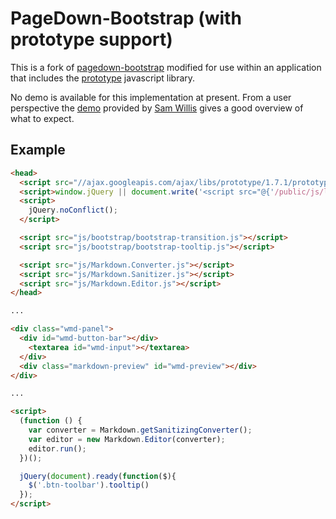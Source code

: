 # PageDown-Bootstrap (with prototype support)


This is a fork of [pagedown-bootstrap]( https://github.com/samwillis/pagedown-bootstrap) modified for use within an application that includes the [prototype](http://prototypejs.org) javascript library. 

No demo is available for this implementation at present. From a user perspective the [demo]( http://samwillis.co.uk/pagedown-bootstrap/demo/browser/demo.html) provided by [Sam Willis](https://github.com/samwillis) gives a good overview of what to expect.

## Example

````html
<head>
  <script src="//ajax.googleapis.com/ajax/libs/prototype/1.7.1/prototype.js"></script>
  <script>window.jQuery || document.write('<script src="@{'/public/js/lib/jquery-1.7.1.min.js'}"><\/script>')</script>
  <script>
    jQuery.noConflict();
  </script>

  <script src="js/bootstrap/bootstrap-transition.js"></script>
  <script src="js/bootstrap/bootstrap-tooltip.js"></script>

  <script src="js/Markdown.Converter.js"></script>
  <script src="js/Markdown.Sanitizer.js"></script>
  <script src="js/Markdown.Editor.js"></script>
</head>

...

<div class="wmd-panel">
  <div id="wmd-button-bar"></div>
    <textarea id="wmd-input"></textarea>
  </div>
  <div class="markdown-preview" id="wmd-preview"></div>
</div>

...

<script>
  (function () {
    var converter = Markdown.getSanitizingConverter();
    var editor = new Markdown.Editor(converter);
    editor.run();
  })();

  jQuery(document).ready(function($){
    $('.btn-toolbar').tooltip()
  });
</script>
````